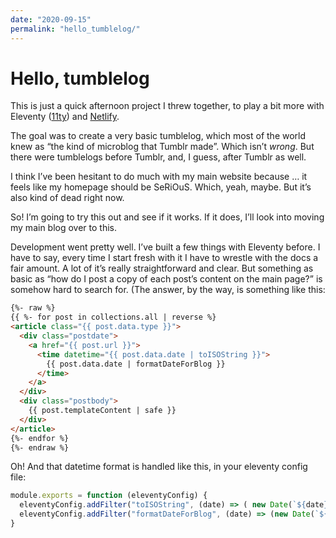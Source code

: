 ```yaml
---
date: "2020-09-15"
permalink: "hello_tumblelog/"
---
```


# Hello, tumblelog

This is just a quick afternoon project I threw together, to play a bit more with Eleventy ([11ty](https://www.11ty.dev/)) and [Netlify](http://netlify.com/).

The goal was to create a very basic tumblelog, which most of the world knew as “the kind of microblog that Tumblr made”. Which isn’t *wrong*. But there were tumblelogs before Tumblr, and, I guess, after Tumblr as well.

I think I’ve been hesitant to do much with my main website because … it feels like my homepage should be SeRiOuS. Which, yeah, maybe. But it’s also kind of dead right now.

So! I’m going to try this out and see if it works. If it does, I’ll look into moving my main blog over to this.

Development went pretty well. I’ve built a few things with Eleventy before. I have to say, every time I start fresh with it I have to wrestle with the docs a fair amount. A lot of it’s really straightforward and clear. But something as basic as “how do I post a copy of each post’s content on the main page?” is somehow hard to search for. (The answer, by the way, is something like this:

```html
{%- raw %}
{{ %- for post in collections.all | reverse %}
<article class="{{ post.data.type }}">
  <div class="postdate">
    <a href="{{ post.url }}">
      <time datetime="{{ post.data.date | toISOString }}">
        {{ post.data.date | formatDateForBlog }}
      </time>
    </a>
  </div>
  <div class="postbody">
    {{ post.templateContent | safe }}
  </div>
</article>
{%- endfor %}
{%- endraw %}
```

Oh! And that datetime format is handled like this, in your eleventy config file:

```js
module.exports = function (eleventyConfig) {
  eleventyConfig.addFilter("toISOString", (date) => ( new Date(`${date} 00:00:00`).toISOString()));  
  eleventyConfig.addFilter("formatDateForBlog", (date) => (new Date(`${date} 00:00:00`).toLocaleString('en-us', { month: 'long', day: 'numeric', year: 'numeric' })));
}
```